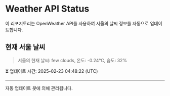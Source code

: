 
# Weather API Status

이 리포지토리는 OpenWeather API를 사용하여 서울의 날씨 정보를 자동으로 업데이트합니다.

## 현재 서울 날씨
> 서울의 현재 날씨: few clouds, 온도: -0.24°C, 습도: 32%

⏳ 업데이트 시간: 2025-02-23 04:48:22 (UTC)

---
자동 업데이트 봇에 의해 관리됩니다.
